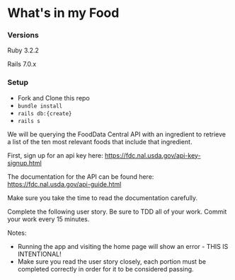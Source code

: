 # What's in my Food

### Versions

Ruby 3.2.2

Rails 7.0.x

### Setup

- Fork and Clone this repo
- `bundle install`
- `rails db:{create}`
- `rails s`

We will be querying the FoodData Central API with an ingredient to retrieve a list of the ten most relevant foods that include that ingredient.

First, sign up for an api key here: https://fdc.nal.usda.gov/api-key-signup.html

The documentation for the API can be found here: https://fdc.nal.usda.gov/api-guide.html

Make sure you take the time to read the documentation carefully. 

Complete the following user story. Be sure to TDD all of your work. Commit your work every 15 minutes.

Notes:
  * Running the app and visiting the home page will show an error - THIS IS INTENTIONAL!
  * Make sure you read the user story closely, each portion must be completed correctly in order for it to be considered passing.
